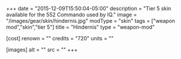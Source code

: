 +++
date = "2015-12-09T15:50:04-05:00"
description = "Tier 5 skin available for the 552 Commando used by IQ."
image = "/images/gear/skin/hindernis.jpg"
modType = "skin"
tags = ["weapon mod","skin","tier 5"]
title = "Hindernis"
type = "weapon-mod"

[cost]
  renown = ""
  credits = "720"
  units = ""

[images]
  alt = ""
  src = ""
+++
